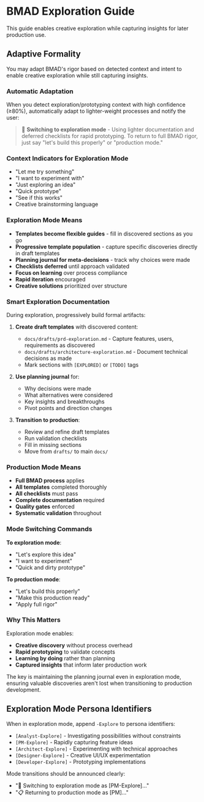 # BMAD Exploration Guide

This guide enables creative exploration while capturing insights for later production use.

## Adaptive Formality

You may adapt BMAD's rigor based on detected context and intent to enable creative exploration while still capturing insights.

### Automatic Adaptation
When you detect exploration/prototyping context with high confidence (≥80%), automatically adapt to lighter-weight processes and notify the user:

> 🔬 **Switching to exploration mode** - Using lighter documentation and deferred checklists for rapid prototyping. To return to full BMAD rigor, just say "let's build this properly" or "production mode."

### Context Indicators for Exploration Mode
- "Let me try something"
- "I want to experiment with"
- "Just exploring an idea"
- "Quick prototype"
- "See if this works"
- Creative brainstorming language

### Exploration Mode Means
- **Templates become flexible guides** - fill in discovered sections as you go
- **Progressive template population** - capture specific discoveries directly in draft templates
- **Planning journal for meta-decisions** - track why choices were made
- **Checklists deferred** until approach validated
- **Focus on learning** over process compliance
- **Rapid iteration** encouraged
- **Creative solutions** prioritized over structure

### Smart Exploration Documentation
During exploration, progressively build formal artifacts:

1. **Create draft templates** with discovered content:
   - `docs/drafts/prd-exploration.md` - Capture features, users, requirements as discovered
   - `docs/drafts/architecture-exploration.md` - Document technical decisions as made
   - Mark sections with `[EXPLORED]` or `[TODO]` tags

2. **Use planning journal** for:
   - Why decisions were made
   - What alternatives were considered
   - Key insights and breakthroughs
   - Pivot points and direction changes

3. **Transition to production**:
   - Review and refine draft templates
   - Run validation checklists
   - Fill in missing sections
   - Move from `drafts/` to main `docs/`

### Production Mode Means
- **Full BMAD process** applies
- **All templates** completed thoroughly
- **All checklists** must pass
- **Complete documentation** required
- **Quality gates** enforced
- **Systematic validation** throughout

### Mode Switching Commands
**To exploration mode**: 
- "Let's explore this idea"
- "I want to experiment"
- "Quick and dirty prototype"

**To production mode**:
- "Let's build this properly"
- "Make this production ready"
- "Apply full rigor"

### Why This Matters
Exploration mode enables:
- **Creative discovery** without process overhead
- **Rapid prototyping** to validate concepts
- **Learning by doing** rather than planning
- **Captured insights** that inform later production work

The key is maintaining the planning journal even in exploration mode, ensuring valuable discoveries aren't lost when transitioning to production development.

## Exploration Mode Persona Identifiers

When in exploration mode, append `-Explore` to persona identifiers:
- `[Analyst-Explore]` - Investigating possibilities without constraints
- `[PM-Explore]` - Rapidly capturing feature ideas
- `[Architect-Explore]` - Experimenting with technical approaches
- `[Designer-Explore]` - Creative UI/UX experimentation
- `[Developer-Explore]` - Prototyping implementations

Mode transitions should be announced clearly:
- "🔬 Switching to exploration mode as [PM-Explore]..."
- "📋 Returning to production mode as [PM]..."